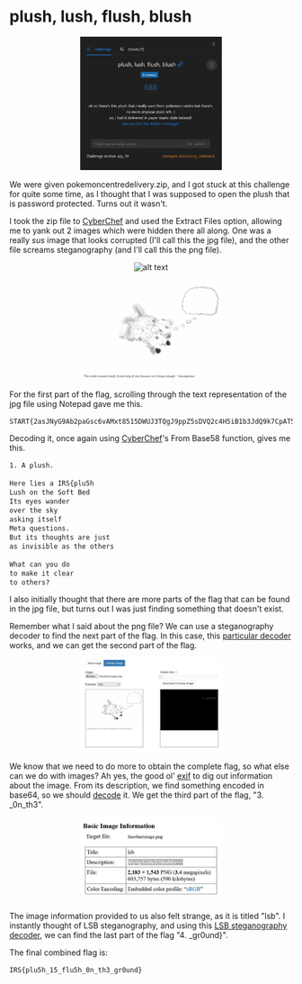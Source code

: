 # plush, lush, flush, blush

<p align = "center"><img src="challenge.JPG" alt="alt text" width="50%" height="50%" /></p>

We were given pokemoncentredelivery.zip, and I got stuck at this challenge for quite some time, as I thought that I was supposed to open the plush that is password protected. Turns out it wasn't.

I took the zip file to <a href = "https://gchq.github.io/CyberChef/">CyberChef</a> and used the Extract Files option, allowing me to yank out 2 images which were hidden there all along. One was a really *sus* image that looks corrupted (I'll call this the jpg file), and the other file screams steganography (and I'll call this the png file).

<p align = "center"><img src="corrupted.JPG" alt="alt text" width="50%" height="50%" /></p>

<p align = "center"><img src="theotherimage.png" alt="alt text" width="50%" height="50%" /></p>

For the first part of the flag, scrolling through the text representation of the jpg file using Notepad gave me this.

```
START{2asJNyG9Ab2paGsc6vAMxt8515DWUJ3TQgJ9ppZ5sDVQ2c4H5iB1b3JdQ9k7CpAT5N4djP2viCSA311XD7mUU6DnaZccEDKF2xvA1NX64Rh5fiEU7HhVsFWBTNZibsvwJkeG5j4sMgDf31bqhp732e1wa887Kj8AUmStr3ymjsBARbpWXFTBcRrsoynATVqo76wnsmLe1E3gfwB9wPoveEUm8AdEvVuBhKMkP8dSvV7rRGxhzV63Xvw1Bi7qp9f3XwJCE4PS94YDeynr557tPmeY4sYTL6BLuC}END
```

Decoding it, once again using <a href = "https://gchq.github.io/CyberChef/">CyberChef</a>'s From Base58 function, gives me this.

```
1. A plush.

Here lies a IRS{plu5h
Lush on the Soft Bed
Its eyes wander
over the sky
asking itself
Meta questions.
But its thoughts are just
as invisible as the others

What can you do
to make it clear
to others?
```

I also initially thought that there are more parts of the flag that can be found in the jpg file, but turns out I was just finding something that doesn't exist.

Remember what I said about the png file? We can use a steganography decoder to find the next part of the flag. In this case, this <a href = "https://incoherency.co.uk/image-steganography/#unhide">particular decoder</a> works, and we can get the second part of the flag.

<p align = "center"><img src="stego.JPG" alt="alt text" width="50%" height="50%" /></p>

We know that we need to do more to obtain the complete flag, so what else can we do with images? Ah yes, the good ol' <a href = "http://exif.regex.info/exif.cgi">exif</a> to dig out information about the image. From its description, we find something encoded in base64, so we should <a href = "https://www.base64decode.org/">decode</a> it. We get the third part of the flag, "3. _0n_th3".

<p align = "center"><img src="exif.JPG" alt="alt text" width="50%" height="50%" /></p>

The image information provided to us also felt strange, as it is titled "lsb". I instantly thought of LSB steganography, and using this <a href = "https://stylesuxx.github.io/steganography/">LSB steganography decoder</a>, we can find the last part of the flag "4. _gr0und}".

The final combined flag is:

```
IRS{plu5h_15_flu5h_0n_th3_gr0und}
```